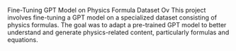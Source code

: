 Fine-Tuning GPT Model on Physics Formula Dataset
Ov
This project involves fine-tuning a GPT model on a specialized dataset consisting of physics formulas. The goal was to adapt a pre-trained GPT model to better understand and generate physics-related content, particularly formulas and equations.

